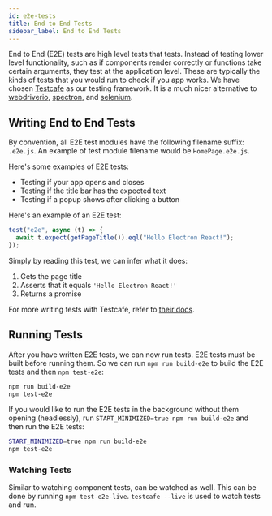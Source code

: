 ```yaml
---
id: e2e-tests
title: End to End Tests
sidebar_label: End to End Tests
---
```


End to End (E2E) tests are high level tests that tests. Instead of testing lower level functionality, such as if components render correctly or functions take certain arguments, they test at the application level. These are typically the kinds of tests that you would run to check if you app works. We have chosen [Testcafe](https://github.com/DevExpress/testcafe) as our testing framework. It is a much nicer alternative to [webdriverio](http://webdriver.io), [spectron](https://electronjs.org/spectron), and [selenium](https://www.seleniumhq.org).

## Writing End to End Tests

By convention, all E2E test modules have the following filename suffix: `.e2e.js`. An example of test module filename would be `HomePage.e2e.js`.

Here's some examples of E2E tests:

- Testing if your app opens and closes
- Testing if the title bar has the expected text
- Testing if a popup shows after clicking a button

Here's an example of an E2E test:

```js
test("e2e", async (t) => {
  await t.expect(getPageTitle()).eql("Hello Electron React!");
});
```

Simply by reading this test, we can infer what it does:

1. Gets the page title
2. Asserts that it equals `'Hello Electron React!'`
3. Returns a promise

For more writing tests with Testcafe, refer to [their docs](https://devexpress.github.io/testcafe/documentation/test-api/).

## Running Tests

After you have written E2E tests, we can now run tests. E2E tests must be built before running them. So we can run `npm run build-e2e` to build the E2E tests and then `npm test-e2e`:

```bash
npm run build-e2e
npm test-e2e
```

If you would like to run the E2E tests in the background without them opening (headlessly), run `START_MINIMIZED=true npm run build-e2e` and then run the E2E tests:

```bash
START_MINIMIZED=true npm run build-e2e
npm test-e2e
```

### Watching Tests

Similar to watching component tests, can be watched as well. This can be done by running `npm test-e2e-live`. `testcafe --live` is used to watch tests and run.
